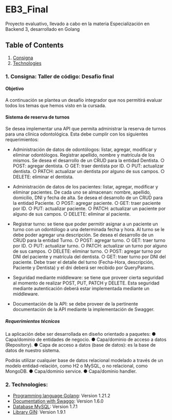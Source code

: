 # EB3_Final
Proyecto evaluativo, llevado a cabo en la materia Especialización en Backend 3, desarrollado en Golang

## Table of Contents
1. [Consigna](#consigna)
2. [Technologies](#technologies)

### 1. Consigna: Taller de código: Desafío final

#### Objetivo
A continuación se plantea un desafío integrador que nos permitirá evaluar todos los temas que hemos visto en la cursada.

#### Sistema de reserva de turnos
Se desea implementar una API que permita administrar la reserva de turnos para una clínica odontológica. Esta debe cumplir con los siguientes requerimientos:

- Administración de datos de odontólogos: listar, agregar, modificar y eliminar odontólogos. Registrar apellido, nombre y matrícula de los mismos. Se desea el
desarrollo de un CRUD para la entidad Dentista.
○ POST: agregar dentista.
○ GET: traer dentista por ID.
○ PUT: actualizar dentista.
○ PATCH: actualizar un dentista por alguno de sus campos.
○ DELETE: eliminar el dentista.

- Administración de datos de los pacientes: listar, agregar, modificar y eliminar pacientes. De cada uno se almacenan: nombre, apellido, domicilio, DNI y fecha
de alta. Se desea el desarrollo de un CRUD para la entidad Paciente.
○ POST: agregar paciente.
○ GET: traer paciente por ID.
○ PUT: actualizar paciente.
○ PATCH: actualizar un paciente por alguno de sus campos.
○ DELETE: eliminar al paciente.

- Registrar turno: se tiene que poder permitir asignar a un paciente un turno con un odontólogo a una determinada fecha y hora. Al turno se le debe poder agregar
una descripción. Se desea el desarrollo de un CRUD para la entidad Turno.
○ POST: agregar turno.
○ GET: traer turno por ID.
○ PUT: actualizar turno.
○ PATCH: actualizar un turno por alguno de sus campos.
○ DELETE: eliminar turno.
○ POST: agregar turno por DNI del paciente y matrícula del dentista.
○ GET: traer turno por DNI del paciente. Debe traer el detalle del turno (Fecha-Hora, descripción, Paciente y Dentista) y el dni deberá ser recibido por QueryParams.

- Seguridad mediante middleware: se tiene que proveer cierta seguridad al momento de realizar POST, PUT, PATCH y DELETE. Esta seguridad mediante autenticación deberá
estar implementada mediante un middleware.

- Documentación de la API: se debe proveer de la pertinente documentación de la API mediante la implementación de Swagger.

##### Requerimientos técnicos

La aplicación debe ser desarrollada en diseño orientado a paquetes:
● Capa/dominio de entidades de negocio.
● Capa/dominio de acceso a datos (Repository).
● Capa de acceso a datos (base de datos): es la base de datos de nuestro sistema.

Podrás utilizar cualquier base de datos relacional modelado a través de un modelo entidad-relación, como H2 o MySQL, o no relacional, como MongoDB.
● Capa/dominio service.
● Capa/dominio handler.


### 2. Technologies:

* [Programming language Golang](https://go.dev): Version 1.21.2
* [Documentation with Swaggo](github.com/swaggo/gin-swagger): Version 1.6.0 
* [Database MySQL](github.com/go-sql-driver/mysql): Version 1.7.1
* [Library GIN](github.com/gin-gonic/gin): Version 1.9.1
